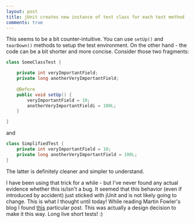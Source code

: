 ```yaml
---
layout: post
title: jUnit creates new instance of test class for each test method
comments: true
---
```


This seems to be a bit counter-intuitive. You can use `setUp()` and `tearDown()` methods to setup the test environment. On the other hand - the code can be a bit shorter and more concise. Consider those two fragments:

```java
class SomeClassTest {

    private int veryImportantField;
    private long anotherVeryImportantField;
    
    @Before
    public void setUp() {
        veryImportantField = 10;
        anotherVeryImportantFieldi = 100L; 
    }

}

```

and

```java
class SimplifiedTest {
    private int veryImportantField = 10;
    private long anotherVeryImportantField = 100L;
}
```

The latter is definitely cleaner and simpler to understand.

I have been using that trick for a while - but I've never found any actual evidence whether this is/isn't a bug. It seemed that this behavior (even if introduced by accident) just sticked with jUnit and is not likely going to change. This is what I thought until today! While reading Martin Fowler's blog I found [this][1] particular post. This was actually a design decision to make it this way. Long live short tests! :)

[1]: http://martinfowler.com/bliki/JunitNewInstance.html
